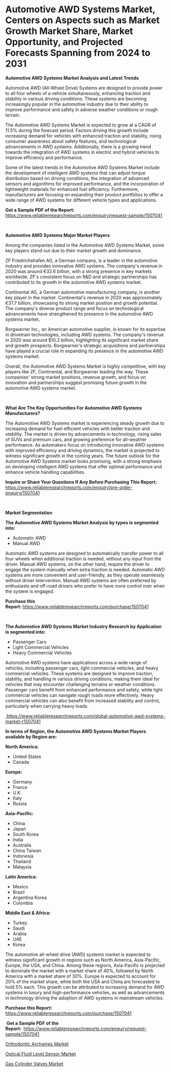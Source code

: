 <p><h1>Automotive AWD Systems Market, Centers on Aspects such as Market Growth Market Share, Market Opportunity, and Projected Forecasts Spanning from 2024 to 2031</h1></p><p><strong>Automotive AWD Systems Market Analysis and Latest Trends</strong></p>
<p><p>Automotive AWD (All-Wheel Drive) Systems are designed to provide power to all four wheels of a vehicle simultaneously, enhancing traction and stability in various driving conditions. These systems are becoming increasingly popular in the automotive industry due to their ability to improve performance and safety in adverse weather conditions or rough terrain.</p><p>The Automotive AWD Systems Market is expected to grow at a CAGR of 11.5% during the forecast period. Factors driving this growth include increasing demand for vehicles with enhanced traction and stability, rising consumer awareness about safety features, and technological advancements in AWD systems. Additionally, there is a growing trend towards the integration of AWD systems in electric and hybrid vehicles to improve efficiency and performance.</p><p>Some of the latest trends in the Automotive AWD Systems Market include the development of intelligent AWD systems that can adjust torque distribution based on driving conditions, the integration of advanced sensors and algorithms for improved performance, and the incorporation of lightweight materials for enhanced fuel efficiency. Furthermore, manufacturers are focusing on expanding their product portfolios to offer a wide range of AWD systems for different vehicle types and applications.</p></p>
<p><strong>Get a Sample PDF of the Report:&nbsp;</strong> <a href="https://www.reliableresearchreports.com/enquiry/request-sample/1507041">https://www.reliableresearchreports.com/enquiry/request-sample/1507041</a></p>
<p>&nbsp;</p>
<p><strong>Automotive AWD Systems Major Market Players</strong></p>
<p><p>Among the companies listed in the Automotive AWD Systems Market, some key players stand out due to their market growth and dominance. </p><p>ZF Friedrichshafen AG, a German company, is a leader in the automotive industry and provides innovative AWD systems. The company's revenue in 2020 was around €32.6 billion, with a strong presence in key markets worldwide. ZF's consistent focus on R&D and strategic partnerships has contributed to its growth in the automotive AWD systems market.</p><p>Continental AG, a German automotive manufacturing company, is another key player in the market. Continental's revenue in 2020 was approximately €37.7 billion, showcasing its strong market position and growth potential. The company's diverse product range and focus on technological advancements have strengthened its presence in the automotive AWD systems market.</p><p>Borgwarner Inc., an American automotive supplier, is known for its expertise in drivetrain technologies, including AWD systems. The company's revenue in 2020 was around $10.2 billion, highlighting its significant market share and growth prospects. Borgwarner's strategic acquisitions and partnerships have played a crucial role in expanding its presence in the automotive AWD systems market.</p><p>Overall, the Automotive AWD Systems Market is highly competitive, with key players like ZF, Continental, and Borgwarner leading the way. These companies' strong market positions, revenue growth, and focus on innovation and partnerships suggest promising future growth in the automotive AWD systems market.</p></p>
<p>&nbsp;</p>
<p><strong>What Are The Key Opportunities For Automotive AWD Systems Manufacturers?</strong></p>
<p><p>The Automotive AWD Systems market is experiencing steady growth due to increasing demand for fuel-efficient vehicles with better traction and stability. The market is driven by advancements in technology, rising sales of SUVs and premium cars, and growing preference for all-weather performance. As automakers focus on introducing innovative AWD systems with improved efficiency and driving dynamics, the market is projected to witness significant growth in the coming years. The future outlook for the Automotive AWD Systems market looks promising, with a strong emphasis on developing intelligent AWD systems that offer optimal performance and enhance vehicle handling capabilities.</p></p>
<p><strong>Inquire or Share Your Questions If Any Before Purchasing This Report:</strong> <a href="https://www.reliableresearchreports.com/enquiry/pre-order-enquiry/1507041">https://www.reliableresearchreports.com/enquiry/pre-order-enquiry/1507041</a></p>
<p>&nbsp;</p>
<p><strong>Market Segmentation</strong></p>
<p><strong>The Automotive AWD Systems Market Analysis by types is segmented into:</strong></p>
<p><ul><li>Automatic AWD</li><li>Manual AWD</li></ul></p>
<p><p>Automatic AWD systems are designed to automatically transfer power to all four wheels when additional traction is needed, without any input from the driver. Manual AWD systems, on the other hand, require the driver to engage the system manually when extra traction is needed. Automatic AWD systems are more convenient and user-friendly, as they operate seamlessly without driver intervention. Manual AWD systems are often preferred by enthusiasts and off-road drivers who prefer to have more control over when the system is engaged.</p></p>
<p><strong>Purchase this Report:&nbsp;</strong><a href="https://www.reliableresearchreports.com/purchase/1507041">https://www.reliableresearchreports.com/purchase/1507041</a></p>
<p>&nbsp;</p>
<p><strong>The Automotive AWD Systems Market Industry Research by Application is segmented into:</strong></p>
<p><ul><li>Passenger Cars</li><li>Light Commercial Vehicles</li><li>Heavy Commercial Vehicles</li></ul></p>
<p><p>Automotive AWD systems have applications across a wide range of vehicles, including passenger cars, light commercial vehicles, and heavy commercial vehicles. These systems are designed to improve traction, stability, and handling in various driving conditions, making them ideal for vehicles that may encounter challenging terrains or weather conditions. Passenger cars benefit from enhanced performance and safety, while light commercial vehicles can navigate rough roads more effectively. Heavy commercial vehicles can also benefit from increased stability and control, particularly when carrying heavy loads.</p></p>
<p><a href="https://www.reliableresearchreports.com/global-automotive-awd-systems-market-r1507041">&nbsp;https://www.reliableresearchreports.com/global-automotive-awd-systems-market-r1507041</a></p>
<p><strong>In terms of Region, the Automotive AWD Systems Market Players available by Region are:</strong></p>
<p>
    <p> <strong> North America: </strong>
        <ul>
            <li>United States</li>
            <li>Canada</li>
        </ul>
        </p> 
    <p> <strong> Europe: </strong>
        <ul>
            <li>Germany</li>
            <li>France</li>
            <li>U.K.</li>
            <li>Italy</li>
            <li>Russia</li>
        </ul>
        </p> 
    <p> <strong> Asia-Pacific: </strong>
        <ul>
            <li>China</li>
            <li>Japan</li>
            <li>South Korea</li>
            <li>India</li>
            <li>Australia</li>
            <li>China Taiwan</li>
            <li>Indonesia</li>
            <li>Thailand</li>
            <li>Malaysia</li>
        </ul>
        </p> 
    <p> <strong> Latin America: </strong>
        <ul>
            <li>Mexico</li>
            <li>Brazil</li>
            <li>Argentina Korea</li>
            <li>Colombia</li>
        </ul>
        </p> 
    <p> <strong> Middle East & Africa: </strong>
        <ul>
            <li>Turkey</li>
            <li>Saudi</li>
            <li>Arabia</li>
            <li>UAE</li>
            <li>Korea</li>
        </ul>
    </p>
    </p>
<p><p>The automotive all-wheel drive (AWD) systems market is expected to witness significant growth in regions such as North America, Asia-Pacific, Europe, the USA, and China. Among these regions, Asia-Pacific is projected to dominate the market with a market share of 40%, followed by North America with a market share of 30%. Europe is expected to account for 20% of the market share, while both the USA and China are forecasted to hold 5% each. This growth can be attributed to increasing demand for AWD systems in luxury and high-performance vehicles, as well as advancements in technology driving the adoption of AWD systems in mainstream vehicles.</p></p>
<p><strong>Purchase this Report: </strong><a href="https://www.reliableresearchreports.com/purchase/1507041">https://www.reliableresearchreports.com/purchase/1507041</a></p>
<p>&nbsp;<strong>Get a Sample PDF of the Report:&nbsp;&nbsp;</strong><a href="https://www.reliableresearchreports.com/enquiry/request-sample/1507041">https://www.reliableresearchreports.com/enquiry/request-sample/1507041</a></p>
<p><strong></strong></p>
<p><p><a href="https://www.linkedin.com/pulse/orthodontic-archwires-market-analysis-its-cagr-segmentation-global-ohosf">Orthodontic Archwires Market</a></p><p><a href="https://www.linkedin.com/pulse/optical-fluid-level-sensor-market-analysis-sze-forecasted-period-bjw5e">Optical Fluid Level Sensor Market</a></p><p><a href="https://www.linkedin.com/pulse/gas-cylinder-valves-market-competitive-analysis-trends-orhoc">Gas Cylinder Valves Market</a></p></p>